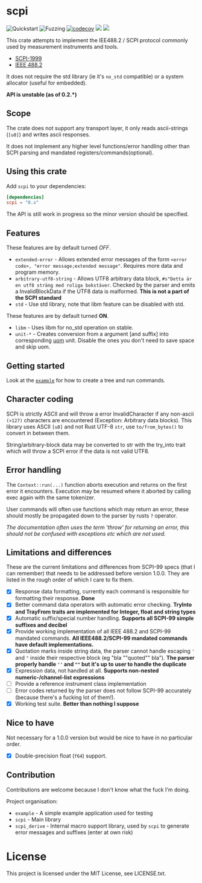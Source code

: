 # scpi

![Quickstart](https://github.com/Atmelfan/scpi-rs/workflows/Quickstart/badge.svg)
![Fuzzing](https://github.com/Atmelfan/scpi-rs/workflows/Fuzzing/badge.svg)
[![codecov](https://codecov.io/gh/Atmelfan/scpi-rs/branch/master/graph/badge.svg)](https://codecov.io/gh/Atmelfan/scpi-rs)
[![](http://meritbadge.herokuapp.com/scpi)](https://crates.io/crates/scpi)
[![](https://img.shields.io/github/license/Atmelfan/scpi-rs)](https://img.shields.io/github/license/Atmelfan/scpi-rs)

This crate attempts to implement the IEE488.2 / SCPI protocol commonly used by measurement instruments and tools.

* [SCPI-1999](http://www.ivifoundation.org/docs/scpi-99.pdf)
* [IEEE 488.2](http://dx.doi.org/10.1109/IEEESTD.2004.95390)

It does not require the std library (ie it's `no_std` compatible) or a system allocator (useful for embedded).

**API is unstable (as of 0.2.\*)**

## Scope
The crate does not support any transport layer, it only reads ascii-strings (`[u8]`) and writes ascii responses.

It does not implement any higher level functions/error handling other than SCPI parsing and mandated registers/commands(optional).

## Using this crate
Add `scpi` to your dependencies:
```toml
[dependencies]
scpi = "0.x"
```
The API is still work in progress so the minor version should be specified.

## Features
These features are by default turned *OFF*.
- `extended-error` - Allows extended error messages of the form `<error code>, "error message;extended message"`.
Requires more data and program memory.
- `arbitrary-utf8-string` - Allows UTF8 arbitrary data block, `#s"Detta är en utf8 sträng med roliga bokstäver`.
Checked by the parser and emits a InvalidBlockData if the UTF8 data is malformed. **This is not a part of the SCPI standard**
- `std` - Use std library, note that libm feature can be disabled with std.

These features are by default turned **ON**.
- `libm` - Uses libm for no_std operation on stable.
- `unit-*` - Creates conversion from a argument \[and suffix] into corresponding [uom](https://crates.io/crates/uom) unit. Disable the ones you don't need to save space and skip uom.

## Getting started
Look at the [`example`](https://github.com/Atmelfan/scpi-rs/tree/master/example) for how to create a tree and run commands.

## Character coding
SCPI is strictly ASCII and will throw a error InvalidCharacter if any non-ascii `(>127)` characters are encountered (Exception: Arbitrary data blocks).
This library uses ASCII `[u8]` and not Rust UTF-8 `str`, use `to/from_bytes()` to convert in between them.

String/arbitrary-block data may be converted to str with the try_into trait which will throw a SCPI error if the data is not valid UTF8.

## Error handling
The `Context::run(...)` function aborts execution and returns on the first error it encounters.
Execution may be resumed where it aborted by calling exec again with the same tokenizer.

User commands will often use functions which may return an error, these should mostly be propagated down to the parser by rusts `?` operator.

_The documentation often uses the term 'throw' for returning an error, this should not be confused with exceptions etc which are not used._

## Limitations and differences
These are the current limitations and differences from SCPI-99 specs (that I can remember) that needs to be addressed before version 1.0.0.
They are listed in the rough order of which I care to fix them.

 * [x] Response data formatting, currently each command is responsible for formatting their response. __Done__
 * [x] Better command data operators with automatic error checking. __TryInto and TrayFrom traits are implemented for Integer, float and string types__
 * [x] Automatic suffix/special number handling. __Supports all SCPI-99 simple suffixes and decibel__
 * [x] Provide working implementation of all IEEE 488.2 and SCPI-99 mandated commands. __All IEEE488.2/SCPI-99 mandated commands have default implementations.__
 * [x] Quotation marks inside string data, the parser cannot handle escaping `'` and `"` inside their respective block (eg "bla ""quoted"" bla"). __The parser properly handle `''` and `""` but it's up to user to handle the duplicate__
 * [x] Expression data, not handled at all. __Supports non-nested numeric-/channel-list expressions__
 * [ ] Provide a reference instrument class implementation
 * [ ] Error codes returned by the parser does not follow SCPI-99 accurately (because there's a fucking lot of them!).
 * [x] Working test suite. __Better than nothing I suppose__

## Nice to have
Not necessary for a 1.0.0 version but would be nice to have in no particular order.

 * [x] Double-precision float (`f64`) support.

## Contribution
Contributions are welcome because I don't know what the fuck I'm doing.

Project organisation:

 * `example` - A simple example application used for testing
 * `scpi` - Main library
 * `scpi_derive` - Internal macro support library, used by `scpi` to generate error messages and suffixes (enter at own risk)


# License
This project is licensed under the MIT License, see LICENSE.txt.
